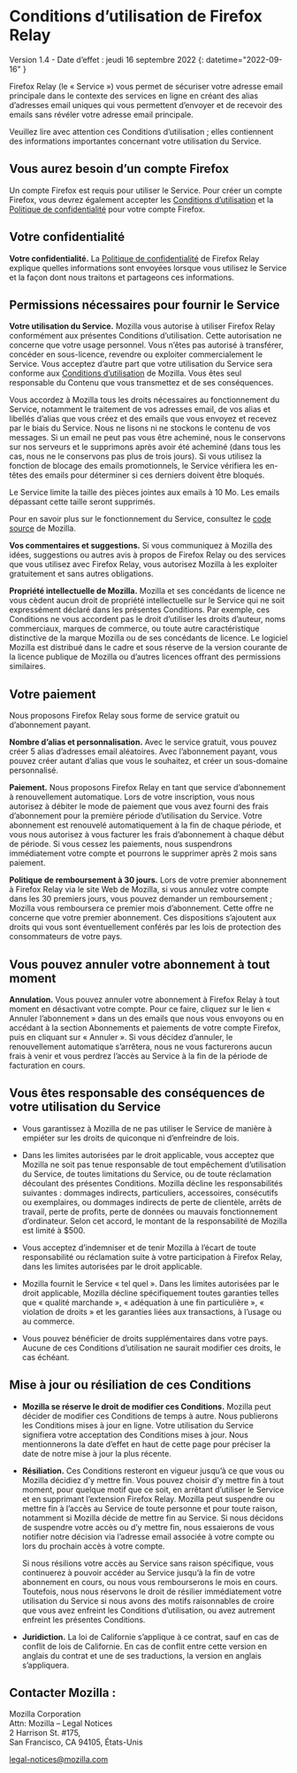 ﻿# Conditions d’utilisation de Firefox Relay

Version 1.4 - Date d’effet : jeudi 16 septembre 2022
{: datetime="2022-09-16" }

Firefox Relay (le « Service ») vous permet de sécuriser votre adresse email principale dans le contexte des services en ligne en créant des alias d’adresses email uniques qui vous permettent d’envoyer et de recevoir des emails sans révéler votre adresse email principale.

Veuillez lire avec attention ces Conditions d’utilisation ; elles contiennent des informations importantes concernant votre utilisation du Service.

## Vous aurez besoin d’un compte Firefox

Un compte Firefox est requis pour utiliser le Service. Pour créer un compte Firefox, vous devrez également accepter les [Conditions d’utilisation](https://www.mozilla.org/about/legal/terms/services/) et la [Politique de confidentialité](https://www.mozilla.org/privacy/firefox/) pour votre compte Firefox.

## Votre confidentialité

__Votre confidentialité.__ La [Politique de confidentialité](https://www.mozilla.org/privacy/firefox-relay/) de Firefox Relay explique quelles informations sont envoyées lorsque vous utilisez le Service et la façon dont nous traitons et partageons ces informations.

## Permissions nécessaires pour fournir le Service

__Votre utilisation du Service.__ Mozilla vous autorise à utiliser Firefox Relay conformément aux présentes Conditions d’utilisation. Cette autorisation ne concerne que votre usage personnel. Vous n’êtes pas autorisé à transférer, concéder en sous-licence, revendre ou exploiter commercialement le Service. Vous acceptez d’autre part que votre utilisation du Service sera conforme aux [Conditions d’utilisation](https://www.mozilla.org/about/legal/acceptable-use/) de Mozilla. Vous êtes seul responsable du Contenu que vous transmettez et de ses conséquences.

Vous accordez à Mozilla tous les droits nécessaires au fonctionnement du Service, notamment le traitement de vos adresses email, de vos alias et libellés d’alias que vous créez et des emails que vous envoyez et recevez par le biais du Service. Nous ne lisons ni ne stockons le contenu de vos messages. Si un email ne peut pas vous être acheminé, nous le conservons sur nos serveurs et le supprimons après avoir été acheminé (dans tous les cas, nous ne le conservons pas plus de trois jours). Si vous utilisez la fonction de blocage des emails promotionnels, le Service vérifiera les en-têtes des emails pour déterminer si ces derniers doivent être bloqués. 

Le Service limite la taille des pièces jointes aux emails à 10 Mo. Les emails dépassant cette taille seront supprimés.

Pour en savoir plus sur le fonctionnement du Service, consultez le [code source](https://github.com/mozilla/fx-private-relay) de Mozilla.

__Vos commentaires et suggestions.__ Si vous communiquez à Mozilla des idées, suggestions ou autres avis à propos de Firefox Relay ou des services que vous utilisez avec Firefox Relay, vous autorisez Mozilla à les exploiter gratuitement et sans autres obligations.

__Propriété intellectuelle de Mozilla.__ Mozilla et ses concédants de licence ne vous cèdent aucun droit de propriété intellectuelle sur le Service qui ne soit expressément déclaré dans les présentes Conditions. Par exemple, ces Conditions ne vous accordent pas le droit d’utiliser les droits d’auteur, noms commerciaux, marques de commerce, ou toute autre caractéristique distinctive de la marque Mozilla ou de ses concédants de licence. Le logiciel Mozilla est distribué dans le cadre et sous réserve de la version courante de la licence publique de Mozilla ou d’autres licences offrant des permissions similaires.

## Votre paiement

Nous proposons Firefox Relay sous forme de service gratuit ou d’abonnement payant.

__Nombre d’alias et personnalisation.__ Avec le service gratuit, vous pouvez créer 5 alias d’adresses email aléatoires. Avec l’abonnement payant, vous pouvez créer autant d’alias que vous le souhaitez, et créer un sous-domaine personnalisé.

__Paiement.__ Nous proposons Firefox Relay en tant que service d’abonnement à renouvellement automatique. Lors de votre inscription, vous nous autorisez à débiter le mode de paiement que vous avez fourni des frais d’abonnement pour la première période d’utilisation du Service. Votre abonnement est renouvelé automatiquement à la fin de chaque période, et vous nous autorisez à vous facturer les frais d’abonnement à chaque début de période. Si vous cessez les paiements, nous suspendrons immédiatement votre compte et pourrons le supprimer après 2 mois sans paiement.

__Politique de remboursement à 30 jours.__ Lors de votre premier abonnement à Firefox Relay via le site Web de Mozilla, si vous annulez votre compte dans les 30 premiers jours, vous pouvez demander un remboursement ; Mozilla vous remboursera ce premier mois d’abonnement. Cette offre ne concerne que votre premier abonnement. Ces dispositions s’ajoutent aux droits qui vous sont éventuellement conférés par les lois de protection des consommateurs de votre pays.

## Vous pouvez annuler votre abonnement à tout moment

__Annulation.__ Vous pouvez annuler votre abonnement à Firefox Relay à tout moment en désactivant votre compte. Pour ce faire, cliquez sur le lien « Annuler l’abonnement » dans un des emails que nous vous envoyons ou en accédant à la section Abonnements et paiements de votre compte Firefox, puis en cliquant sur « Annuler ». Si vous décidez d’annuler, le renouvellement automatique s’arrêtera, nous ne vous facturerons aucun frais à venir et vous perdrez l’accès au Service à la fin de la période de facturation en cours.

## Vous êtes responsable des conséquences de votre utilisation du Service

* Vous garantissez à Mozilla de ne pas utiliser le Service de manière à empiéter sur les droits de quiconque ni d’enfreindre de lois.

* Dans les limites autorisées par le droit applicable, vous acceptez que Mozilla ne soit pas tenue responsable de tout empêchement d’utilisation du Service, de toutes limitations du Service, ou de toute réclamation découlant des présentes Conditions. Mozilla décline les responsabilités suivantes : dommages indirects, particuliers, accessoires, consécutifs ou exemplaires, ou dommages indirects de perte de clientèle, arrêts de travail, perte de profits, perte de données ou mauvais fonctionnement d’ordinateur. Selon cet accord, le montant de la responsabilité de Mozilla est limité à $500.

* Vous acceptez d’indemniser et de tenir Mozilla à l’écart de toute responsabilité ou réclamation suite à votre participation à Firefox Relay, dans les limites autorisées par le droit applicable.

* Mozilla fournit le Service « tel quel ». Dans les limites autorisées par le droit applicable, Mozilla décline spécifiquement toutes garanties telles que « qualité marchande », « adéquation à une fin particulière », « violation de droits » et les garanties liées aux transactions, à l’usage ou au commerce.

* Vous pouvez bénéficier de droits supplémentaires dans votre pays. Aucune de ces Conditions d’utilisation ne saurait modifier ces droits, le cas échéant.

## Mise à jour ou résiliation de ces Conditions

* __Mozilla se réserve le droit de modifier ces Conditions.__ Mozilla peut décider de modifier ces Conditions de temps à autre. Nous publierons les Conditions mises à jour en ligne. Votre utilisation du Service signifiera votre acceptation des Conditions mises à jour. Nous mentionnerons la date d’effet en haut de cette page pour préciser la date de notre mise à jour la plus récente.

* __Résiliation.__ Ces Conditions resteront en vigueur jusqu’à ce que vous ou Mozilla décidiez d’y mettre fin. Vous pouvez choisir d’y mettre fin à tout moment, pour quelque motif que ce soit, en arrêtant d’utiliser le Service et en supprimant l’extension Firefox Relay. Mozilla peut suspendre ou mettre fin à l’accès au Service de toute personne et pour toute raison, notamment si Mozilla décide de mettre fin au Service. Si nous décidons de suspendre votre accès ou d’y mettre fin, nous essaierons de vous notifier notre décision via l’adresse email associée à votre compte ou lors du prochain accès à votre compte.

  Si nous résilions votre accès au Service sans raison spécifique, vous continuerez à pouvoir accéder au Service jusqu’à la fin de votre abonnement en cours, ou nous vous rembourserons le mois en cours. Toutefois, nous nous réservons le droit de résilier immédiatement votre utilisation du Service si nous avons des motifs raisonnables de croire que vous avez enfreint les Conditions d’utilisation, ou avez autrement enfreint les présentes Conditions.

* __Juridiction.__ La loi de Californie s’applique à ce contrat, sauf en cas de conflit de lois de Californie. En cas de conflit entre cette version en anglais du contrat et une de ses traductions, la version en anglais s’appliquera.


## Contacter Mozilla :

Mozilla Corporation  
Attn: Mozilla – Legal Notices  
2 Harrison St. #175,  
San Francisco, CA 94105, États-Unis  

legal-notices@mozilla.com
